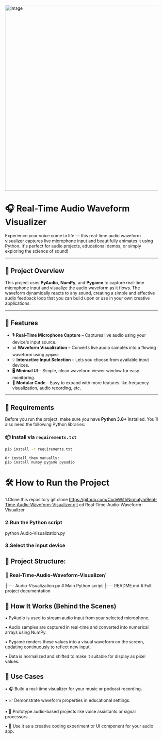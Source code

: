 
<img width="824" height="612" alt="image" src="https://github.com/user-attachments/assets/f957f248-b0c1-41a4-b024-403383e7e8c8" />




# 🎧 Real-Time Audio Waveform Visualizer

Experience your voice come to life — this real-time audio waveform visualizer captures live microphone input and beautifully animates it using Python. It's perfect for audio projects, educational demos, or simply exploring the science of sound!


---

## 🚀 Project Overview

This project uses **PyAudio**, **NumPy**, and **Pygame** to capture real-time microphone input and visualize the audio waveform as it flows. The waveform dynamically reacts to any sound, creating a simple and effective audio feedback loop that you can build upon or use in your own creative applications.

---

## 🧩 Features

- 🎙️ **Real-Time Microphone Capture** – Captures live audio using your device's input source.
- 📊 **Waveform Visualization** – Converts live audio samples into a flowing waveform using `pygame`.
- 💡 **Interactive Input Selection** – Lets you choose from available input devices.
- 🖥️ **Minimal UI** – Simple, clean waveform viewer window for easy monitoring.
- 🧪 **Modular Code** – Easy to expand with more features like frequency visualization, audio recording, etc.

---

## 🔧 Requirements

Before you run the project, make sure you have **Python 3.8+** installed. You’ll also need the following Python libraries:

### 📦 Install via `requirements.txt`

```bash
pip install -r requirements.txt

Or install them manually:
pip install numpy pygame pyaudio
```


# 🛠️ How to Run the Project
1.Clone this repository
git clone https://github.com/CodeWithNirmalya/Real-Time-Audio-Waveform-Visualizer.git
cd Real-Time-Audio-Waveform-Visualizer

### 2.Run the Python script
python Audio-Visualization.py

### 3.Select the input device


## 📁 Project Structure:
### 📁 Real-Time-Audio-Waveform-Visualizer/
├── Audio-Visualization.py                    # Main Python script
├── README.md                    # Full project documentation


## 🧠 How It Works (Behind the Scenes)
▪️ PyAudio is used to stream audio input from your selected microphone.

▪️ Audio samples are captured in real-time and converted into numerical arrays using NumPy.

▪️ Pygame renders these values into a visual waveform on the screen, updating continuously to reflect new input.

▪️ Data is normalized and shifted to make it suitable for display as pixel values.



## 🎯 Use Cases
▪️ 🎧 Build a real-time visualizer for your music or podcast recording.

▪️ 📈 Demonstrate waveform properties in educational settings.

▪️ 🧪 Prototype audio-based projects like voice assistants or signal processors.

▪️ 🎨 Use it as a creative coding experiment or UI component for your audio app.


